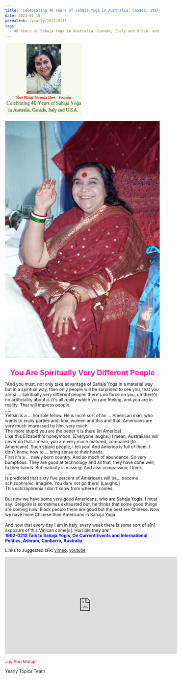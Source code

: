 ```yaml
---
title: 'Celebrating 40 Years of Sahaja Yoga in Australia, Canada, Italy and U.S.A. and its Culture, Post 2'
date: 2021-01-15
permalink: /yearly/2021/0115
tags:
  - 40 Years of Sahaja Yoga in Australia, Canada, Italy and U.S.A. and its Culture
---
```


<div style="text-align: left"><img src="/images/Celebrating40YearsSahajaYoga.png" width="250" /></div><br>

<div style="text-align: center"><img src="/images/image615.png" /></div>

<br>
<p style="color:DeepPink; text-align:center">
<font size="+2"><b>You Are Spiritually Very Different People</b><br></font>
</p>

<p>
"And you must, not only take advantage of Sahaja Yoga in a material way but in a spiritual way, then only people will be surprised to see you, that you are si ... spiritually very different people: there's no force on you, uh there's no artificiality about it. It's all reality which you are feeling, and you are in reality. That will impress people.<br>
......<br>
Yeltsin is a ... horrible fellow. He is more sort of an ... American man, who wants to enjoy parties and, kna, women and this and that. Americans are very much impressed by him, very much.<br>
The more stupid you are the better it is there [in America].<br>
Like this Elizabeth's honeymoon. [Everyone laughs.] I mean, Australians will never do that. I mean, you are very much matured, compared [to Americans]. Such stupid people, I tell you! And America is full of them. I don't know, how to ... bring sense to their heads.<br>
First it's a ... newly born country. And so much of abundance. So very bumptious. They are good at technology and all that, they have done well, to their hands. But maturity is missing. And also compassion, I think.<br>
......<br>
Is predicted that sixty five percent of Americans will be... become schizophrenic, imagine. You dare not go there! [Laughs.]<br>
This schizophrenia I don't know from where it comes.<br>
......<br>
But now we have some very good Americans, who are Sahaja Yogis, I must say. Grégoire is sometimes exhausted but, he thinks that some good things are coming now. Black people there are good but the best are Chinese. Now we have more Chinese than Americans in Sahaja Yoga.<br>
......<br>
And now that every day I am in Italy, every week there is some sort of a[n] exposure of this Vatican come[s]. Horrible they are!"<br>
<font color="blue"><b>1992-0212 Talk to Sahaja Yogis, On Current Events and International Politics, Āśhram, Canberra, Australia</b></font><br>
</p>

Links to suggested talk: <a href="https://vimeo.com/264489598"> vimeo</a>, <a href="https://www.youtube.com/watch?v=YFZuvRfezOs"> youtube</a><br>

<iframe width="560" height="315" src="https://www.youtube.com/embed/YFZuvRfezOs" frameborder="0" allow="accelerometer; autoplay; clipboard-write; encrypted-media; gyroscope; picture-in-picture" allowfullscreen></iframe>

<p style="color:red;">Jay Śhrī Mātājī!<br></p>

Yearly Topics Team